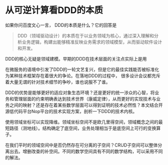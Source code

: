 # 从可逆计算看DDD的本质

如果你问百度文心一言， DDD的本质是什么？它的回答是

> DDD（领域驱动设计）的本质在于以业务领域为核心，通过深入理解和分析业务逻辑，构建出能够精准反映业务需求的领域模型，从而驱动软件设计和开发。

DDD的核心无疑是领域建模。早期的DDD在技术层面的关注点实际上是用

在微服务的语境中引发了DDD的一轮文艺复兴，但是它的最佳实践能否被标准化为某种技术框架存在着很大的争论。在落地DDD的过程中，
很多设计会议都充斥着大量无谓的针对技术细节的争吵，谁也说服不了谁。

DDD的优势是能够更好的适应对象生态环境？还是更好的统一涉众的心智，将业务和管理层面的约束明确表达到技术世界（康威定律），从而更好的实现技术与业务之间的映射？还是存在着某些数学层面可以得到证明的技术必然性？本文结合开源低代码平台Nop平台的技术实现方案，剖析一下DDD的技术内核。


使用领域坐标可以实现降维。领域坐标空间不是欧几里得空间，领域概念之间的最短路径（测地线）。结构确定了底空间，业务处理相当于是底空间上可行的变换算子。

在我们平时的领域空间中是否仍然存在可分离的子空间？CRUD子空间可以整体分离出去。增删改查的补空间。不同的数学空间具有不同的数学结构，可以采用不同的解法。

